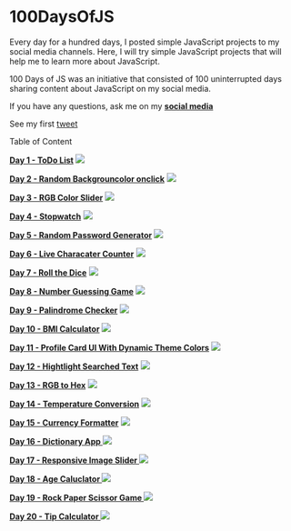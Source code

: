 # 100DaysOfJS

Every day for a hundred days, I posted simple JavaScript projects to my social media channels. Here, I will try simple JavaScript projects that will help me to learn more about JavaScript.

100 Days of JS was an initiative that consisted of 100 uninterrupted days sharing content about JavaScript on my social media.

If you have any questions, ask me on my **[social media](https://www.linkedin.com/in/vidushika-dasanayaka/)**

See my first [tweet](https://twitter.com/vidushika_d/status/1632489880537137159?s=20)

Table of Content

**[Day 1 - ToDo List](https://github.com/Vidushika0316/100DaysOfJS/tree/main/Day001-ToDo%20List)**
![](https://github.com/Vidushika0316/100DaysOfJS/blob/main/Day001-ToDo%20List/todo%20list.gif)

**[Day 2 - Random Backgrouncolor onclick](https://github.com/Vidushika0316/100DaysOfJS/tree/main/Day002-Random%20Backgroundcolor%20onclick)**
![](https://github.com/Vidushika0316/100DaysOfJS/blob/main/Day002-Random%20Backgroundcolor%20onclick/Random%20backgroundcolor%20onclick.gif)

**[Day 3 - RGB Color Slider](https://github.com/Vidushika0316/100DaysOfJS/tree/main/Day003-RGB%20Color%20Slider)**
![](https://github.com/Vidushika0316/100DaysOfJS/blob/main/Day003-RGB%20Color%20Slider/RGB%20Color%20Slider.gif)

**[Day 4 - Stopwatch](https://github.com/Vidushika0316/100DaysOfJS/tree/main/Day004-Stopwatch)**
![](https://github.com/Vidushika0316/100DaysOfJS/blob/main/Day004-Stopwatch/stopwatch.gif)

**[Day 5 - Random Password Generator](https://github.com/Vidushika0316/100DaysOfJS/tree/main/Day005-Random%20Password%20Generator)**
![](https://github.com/Vidushika0316/100DaysOfJS/blob/main/Day005-Random%20Password%20Generator/Random%20Password%20Generator.gif)

**[Day 6 - Live Characater Counter](https://github.com/Vidushika0316/100DaysOfJS/tree/main/Day006-Live%20Character%20Counter)**
![](https://github.com/Vidushika0316/100DaysOfJS/blob/main/Day006-Live%20Character%20Counter/Live%20Character%20Counter.gif)

**[Day 7 - Roll the Dice](https://github.com/Vidushika0316/100DaysOfJS/tree/main/Day007%20-Roll%20the%20Dice)**
![](https://github.com/Vidushika0316/100DaysOfJS/blob/main/Day007%20-Roll%20the%20Dice/Roll%20the%20Dice%20.gif)

**[Day 8 - Number Guessing Game](https://github.com/Vidushika0316/100DaysOfJS/tree/main/Day008-Number%20Guessing%20Game)**
![](https://github.com/Vidushika0316/100DaysOfJS/blob/main/Day008-Number%20Guessing%20Game/Number%20Guessing%20Game.gif)

**[Day 9 - Palindrome Checker](https://github.com/Vidushika0316/100DaysOfJS/tree/main/Day009-Palindrome%20Checker)**
![](https://github.com/Vidushika0316/100DaysOfJS/blob/main/Day009-Palindrome%20Checker/Palindrome%20Checker.gif)

**[Day 10 - BMI Calculator](https://github.com/Vidushika0316/100DaysOfJS/tree/main/Day010-BMI%20Calculator)**
![](https://github.com/Vidushika0316/100DaysOfJS/blob/main/Day010-BMI%20Calculator/BMI%20Calculator.gif)

**[Day 11 - Profile Card UI With Dynamic Theme Colors](https://github.com/Vidushika0316/100DaysOfJS/tree/main/Day011-Profile%20Card%20UI%20With%20Dynamic%20Theme%20Colors)**
![](https://github.com/Vidushika0316/100DaysOfJS/blob/main/Day011-Profile%20Card%20UI%20With%20Dynamic%20Theme%20Colors/Profile%20Card%20UI%20With%20Dynamic%20Theme%20Colors.gif)

**[Day 12 - Hightlight Searched Text](https://github.com/Vidushika0316/100DaysOfJS/tree/main/Day012-HightLight%20Searched%20Text)**
![](https://github.com/Vidushika0316/100DaysOfJS/blob/main/Day012-HightLight%20Searched%20Text/Highlight%20Searched%20Text.gif)

**[Day 13 - RGB to Hex](https://github.com/Vidushika0316/100DaysOfJS/tree/main/Day013-RGB%20to%20Hex)**
![](https://github.com/Vidushika0316/100DaysOfJS/blob/main/Day013-RGB%20to%20Hex/RGB%20to%20Hex.gif)

**[Day 14 - Temperature Conversion](https://github.com/Vidushika0316/100DaysOfJS/tree/main/Day014-%20Temperature%20Conversion)**
![](https://github.com/Vidushika0316/100DaysOfJS/blob/main/Day014-%20Temperature%20Conversion/Temperature%20conversion.gif)

**[Day 15 - Currency Formatter](https://github.com/Vidushika0316/100DaysOfJS/tree/main/Day015-Currency%20Formatter)**
![](https://github.com/Vidushika0316/100DaysOfJS/blob/main/Day015-Currency%20Formatter/Currency%20Formatter.gif)

**[Day 16 - Dictionary App ](https://github.com/Vidushika0316/100DaysOfJS/tree/main/Day016-Dictionary%20App)**
![](https://github.com/Vidushika0316/100DaysOfJS/blob/main/Day016-Dictionary%20App/Dictionary%20App.gif)

**[Day 17 - Responsive Image Slider ](https://github.com/Vidushika0316/100DaysOfJS/tree/main/Day017-Responsive%20Image%20Slider)**
![](https://github.com/Vidushika0316/100DaysOfJS/blob/main/Day017-Responsive%20Image%20Slider/Responsive%20image%20slider.gif)

**[Day 18 - Age Caluclator ](https://github.com/Vidushika0316/100DaysOfJS/tree/main/Day018-Age%20Calculator)**
![](https://github.com/Vidushika0316/100DaysOfJS/blob/main/Day018-Age%20Calculator/Age%20Calculator.gif)

**[Day 19 - Rock Paper Scissor Game ](https://github.com/Vidushika0316/100DaysOfJS/tree/main/Day019-Rock%20Paper%20Scissor%20Game)**
![](https://github.com/Vidushika0316/100DaysOfJS/blob/main/Day019-Rock%20Paper%20Scissor%20Game/Rock%20Paper%20Scissor%20Game.gif)

**[Day 20 - Tip Calculator ](https://github.com/Vidushika0316/100DaysOfJS/tree/main/Day020-Tip%20Calculator)**
![](https://github.com/Vidushika0316/100DaysOfJS/blob/main/Day020-Tip%20Calculator/Tip%20Calculator.gif)
